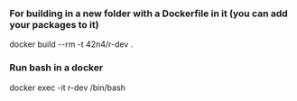 ### For building in a new folder with a Dockerfile in it (you can add your packages to it)

docker build --rm -t 42n4/r-dev .

### Run bash in a docker

docker exec -it r-dev /bin/bash

